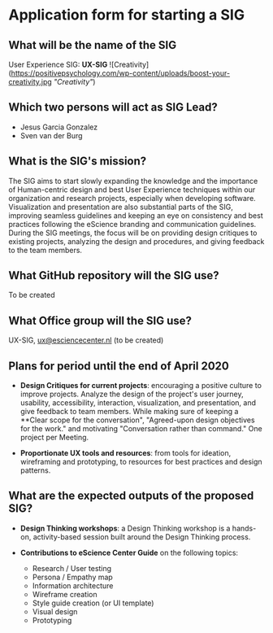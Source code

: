 


# Application form for starting a SIG


## What will be the name of the SIG

User Experience SIG:  **UX-SIG**
![Creativity](https://positivepsychology.com/wp-content/uploads/boost-your-creativity.jpg _"Creativity"_)

## Which two persons will act as SIG Lead?

- Jesus Garcia Gonzalez
- Sven van der Burg


## What is the SIG's mission?

<!-- The mission of your SIG should contribute to the organization's mission. -->

The SIG aims to start slowly expanding the knowledge and the importance of Human-centric design and best User Experience techniques within our organization and research projects, especially when developing software. 
Visualization and presentation are also substantial parts of the SIG, improving seamless guidelines and keeping an eye on consistency and best practices following the eScience branding and communication guidelines. During the SIG meetings, the focus will be on providing design critiques to existing projects, analyzing the design and procedures, and giving feedback to the team members.

## What GitHub repository will the SIG use?
To be created

## What Office group will the SIG use?
UX-SIG, ux@esciencecenter.nl (to be created)

## Plans for period until the end of April 2020

- **Design Critiques for current projects**:  encouraging a positive culture to improve projects. Analyze the design of the project's user journey, usability, accessibility, interaction, visualization, and presentation, and give feedback to team members. While making sure of keeping  a **Clear scope for the conversation",   "Agreed-upon design objectives for the work."  and motivating "Conversation rather than command." One project per Meeting. 

- **Proportionate UX tools and resources**: from tools for ideation, wireframing and prototyping, to resources for best practices and design patterns.
 
## What are the expected outputs of the proposed SIG?

- **Design Thinking workshops**:  a Design Thinking workshop is a hands-on, activity-based session built around the Design Thinking process.

- **Contributions to eScience Center Guide** on the following topics:
	-   Research / User testing
	-   Persona / Empathy map
	-   Information architecture
	-   Wireframe creation
	-   Style guide creation (or UI template)
	-   Visual design
	-   Prototyping
 

